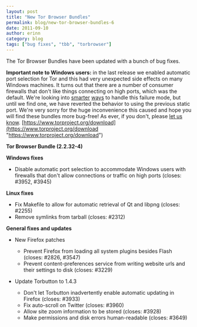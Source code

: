 ```yaml
---
layout: post
title: "New Tor Browser Bundles"
permalink: blog/new-tor-browser-bundles-6
date: 2011-09-10
author: erinn
category: blog
tags: ["bug fixes", "tbb", "torbrowser"]
---
```


The Tor Browser Bundles have been updated with a bunch of bug fixes.

**Important note to Windows users:** in the last release we enabled automatic port selection for Tor and this had very unexpected side effects on many Windows machines. It turns out that there are a number of consumer firewalls that don't like things connecting on high ports, which was the default. We're looking into [smarter](https://trac.torproject.org/projects/tor/ticket/3943) [ways](https://trac.torproject.org/projects/tor/ticket/3948) to handle this failure mode, but until we find one, we have reverted the behavior to using the previous static port. We're very sorry for the huge inconvenience this caused and hope you will find these bundles more bug-free! As ever, if you don't, please [let us know](https://trac.torproject.org/).
 [https://www.torproject.org/download](https://www.torproject.org/download "https://www.torproject.org/download")

**Tor Browser Bundle (2.2.32-4)**

**Windows fixes**
  - Disable automatic port selection to accommodate Windows users with
 firewalls that don't allow connections or traffic on high ports (closes: #3952, #3945)

**Linux fixes**

  - Fix Makefile to allow for automatic retrieval of Qt and libpng (closes: #2255)
  - Remove symlinks from tarball (closes: #2312)

**General fixes and updates**

  - New Firefox patches

    - Prevent Firefox from loading all system plugins besides Flash (closes: #2826, #3547)
    - Prevent content-preferences service from writing website urls and their settings to disk (closes: #3229)
  - Update Torbutton to 1.4.3

    - Don't let Torbutton inadvertently enable automatic updating in Firefox (closes: #3933)
    - Fix auto-scroll on Twitter (closes: #3960)
    - Allow site zoom information to be stored (closes: #3928)
    - Make permissions and disk errors human-readable (closes: #3649)


